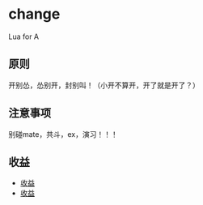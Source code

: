 # change
Lua for A

## 原则
开别怂，怂别开，封别叫！（小开不算开，开了就是开了？）

## 注意事项
别碰mate，共斗，ex，演习！！！

## 收益
* [收益](./Doc/SmallkaiIncome.md)
* [收益](./Doc/SpeedupIncome.md)
